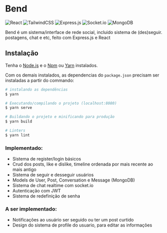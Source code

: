 # Bend

  ![React](https://img.shields.io/badge/react-%2320232a.svg?style=for-the-badge&logo=react&logoColor=%2361DAFB)
  ![TailwindCSS](https://img.shields.io/badge/tailwindcss-%2338B2AC.svg?style=for-the-badge&logo=tailwind-css&logoColor=white)
  ![Express.js](https://img.shields.io/badge/express.js-%23404d59.svg?style=for-the-badge&logo=express&logoColor=%2361DAFB)
  ![Socket.io](https://img.shields.io/badge/Socket.io-black?style=for-the-badge&logo=socket.io&badgeColor=010101)
  ![MongoDB](https://img.shields.io/badge/MongoDB-%234ea94b.svg?style=for-the-badge&logo=mongodb&logoColor=white)
<!--   ![Netlify](https://img.shields.io/badge/netlify-%23000000.svg?style=for-the-badge&logo=netlify&logoColor=#00C7B7) -->
<!--   ![Heroku](https://img.shields.io/badge/heroku-%23430098.svg?style=for-the-badge&logo=heroku&logoColor=white) -->

Bend é um sistema/interface de rede social, incluido sistema de (des)seguir. postagens, chat e etc, feito com Express.js e React


## Instalação

Tenha o [Node.js](https://nodejs.org/en/) e o [Npm](https://www.npmjs.com/) ou [Yarn](https://yarnpkg.com/) instalados.

Com os demais instalados, as dependencias do `package.json` precisam ser instaladas a partir do commando:

``` bash
# instalando as dependências
$ yarn

# Executando/compilando o projeto (localhost:8080)
$ yarn serve

# Buildando o projeto e minificando para produção
$ yarn build

# Linters
$ yarn lint
````


### Implementado:
- Sistema de register/login básicos
- Crud dos posts, like e dislike, timeline ordenada por mais recente ao mais antigo
- Sistema de seguir e desseguir usuários
- Models de User, Post, Conversation e Message (MongoDB)
- Sistema de chat realtime com socket.io
- Autenticação com JWT
- Sistema de redefinição de senha

### A ser implementado:
- Notificações ao usuário ser seguido ou ter um post curtido
- Design do sistema de profile do usuario, para editar as informações
